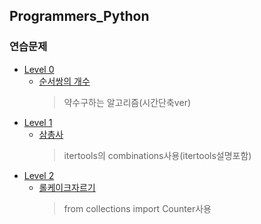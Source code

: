 ## Programmers_Python

### 연습문제
* [Level 0](https://github.com/Yusiwon/Programmers_Python/tree/main/src/%EC%97%B0%EC%8A%B5%EB%AC%B8%EC%A0%9C/level0)
  * [순서쌍의 개수](https://github.com/Yusiwon/Programmers_Python/blob/main/src/%EC%97%B0%EC%8A%B5%EB%AC%B8%EC%A0%9C/level0/%EC%88%9C%EC%84%9C%EC%8C%8D%EC%9D%98%EA%B0%9C%EC%88%98.py)
    > 약수구하는 알고리즘(시간단축ver)
* [Level 1](https://github.com/Yusiwon/Programmers_Python/tree/main/src/%EC%97%B0%EC%8A%B5%EB%AC%B8%EC%A0%9C/level1)
  * [삼총사](https://github.com/Yusiwon/Programmers_Python/blob/main/src/%EC%97%B0%EC%8A%B5%EB%AC%B8%EC%A0%9C/level1/%EC%82%BC%EC%B4%9D%EC%82%AC.py)
    > itertools의 combinations사용(itertools설명포함)
* [Level 2](https://github.com/Yusiwon/Programmers_Python/tree/main/src/%EC%97%B0%EC%8A%B5%EB%AC%B8%EC%A0%9C/level2)
  * [롤케이크자르기](https://github.com/Yusiwon/Programmers_Python/blob/main/src/%EC%97%B0%EC%8A%B5%EB%AC%B8%EC%A0%9C/level2/%EB%A1%A4%EC%BC%80%EC%9D%B4%ED%81%AC%EC%9E%90%EB%A5%B4%EA%B8%B0.py)
    > from collections import Counter사용
